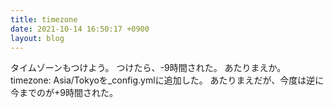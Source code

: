 ```yaml
---
title: timezone
date: 2021-10-14 16:50:17 +0900
layout: blog
---
```


タイムゾーンもつけよう。
つけたら、-9時間された。
あたりまえか。
timezone: Asia/Tokyoを_config.ymlに追加した。
あたりまえだが、今度は逆に今までのが+9時間された。
